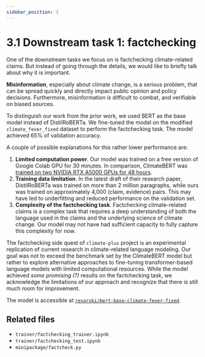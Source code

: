 ```yaml
---
sidebar_position: 1
---
```


# 3.1 Downstream task 1: factchecking

One of the downstream tasks we focus on is factchecking climate-related claims. But instead of going through the details, we would like to briefly talk about why it is important.

**Misinformation**, especially about climate change, is a serious problem, that can be spread quickly and directly impact public opinion and policy decisions. Furthermore, misinformation is difficult to combat, and verifiable on biased sources.

To distinguish our work from the prior work, we used BERT as the base model instead of DistilRoBERTa. We fine-tuned the model on the modified `climate_fever_fixed` dataset to perform the factchecking task. The model achieved 65% of validation accuracy.

A couple of possible explanations for this rather lower performance are:

1. **Limited computation power**. Our model was trained on a free version of Google Colab GPU for 30 minutes. In comparison, ClimateBERT was [trained on two NVIDIA RTX A5000 GPUs for 48 hours](https://huggingface.co/climatebert/distilroberta-base-climate-f).
2. **Training data limitation**. In the latest draft of their research paper, DistilRoBERTa was trained on more than 2 million paragraphs, while ours was trained on approximately 4,000 (claim, evidence) pairs. This may have led to underfitting and reduced performance on the validation set.
3. **Complexity of the factchecking task**. Factchecking climate-related claims is a complex task that requires a deep understanding of both the language used in the claims and the underlying science of climate change. Our model may not have had sufficient capacity to fully capture this complexity for now.

The factchecking side quest of `climate-plus` project is an experimental replication of current research in climate-related language modeling. Our goal was not to exceed the benchmark set by the ClimateBERT model but rather to explore alternative approaches to fine-tuning transformer-based language models with limited computational resources. While the model achieved *some promising (?)* results on the factchecking task, we acknowledge the limitations of our approach and recognize that there is still much room for improvement.

The model is accessible at [`rexarski/bert-base-climate-fever-fixed`](https://huggingface.co/rexarski/bert-base-climate-fever-fixed).

## Related files

- `trainer/factchecking_trainer.ipynb`
- `trainer/factchecking_test.ipynb`
- `minipackage/factcheck.py`
